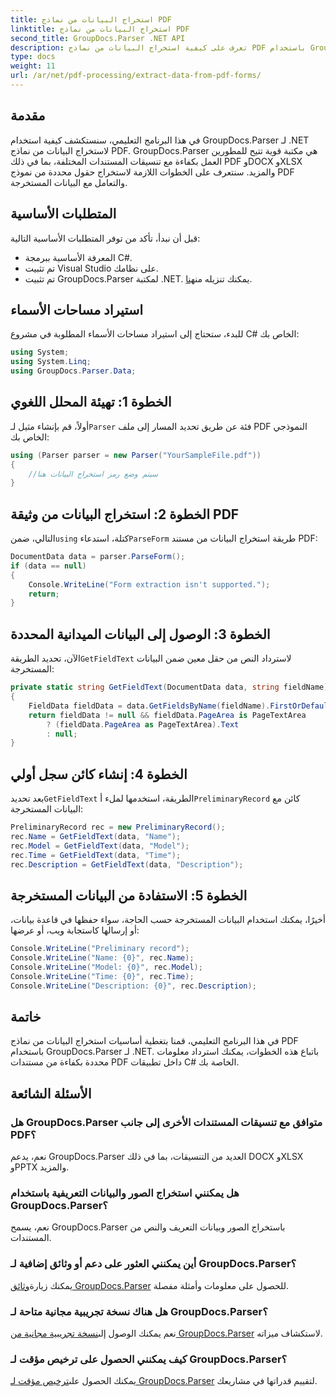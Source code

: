```yaml
---
title: استخراج البيانات من نماذج PDF
linktitle: استخراج البيانات من نماذج PDF
second_title: GroupDocs.Parser .NET API
description: تعرف على كيفية استخراج البيانات من نماذج PDF باستخدام GroupDocs.Parser لـ .NET. دليل خطوة بخطوة مع أمثلة التعليمات البرمجية والأسئلة الشائعة.
type: docs
weight: 11
url: /ar/net/pdf-processing/extract-data-from-pdf-forms/
---
```

## مقدمة
في هذا البرنامج التعليمي، سنستكشف كيفية استخدام GroupDocs.Parser لـ .NET لاستخراج البيانات من نماذج PDF. GroupDocs.Parser هي مكتبة قوية تتيح للمطورين العمل بكفاءة مع تنسيقات المستندات المختلفة، بما في ذلك PDF وDOCX وXLSX والمزيد. سنتعرف على الخطوات اللازمة لاستخراج حقول محددة من نموذج PDF والتعامل مع البيانات المستخرجة.
## المتطلبات الأساسية
قبل أن نبدأ، تأكد من توفر المتطلبات الأساسية التالية:
- المعرفة الأساسية ببرمجة C#.
- تم تثبيت Visual Studio على نظامك.
- تم تثبيت GroupDocs.Parser لمكتبة .NET. يمكنك تنزيله من[هنا](https://releases.groupdocs.com/parser/net/).

## استيراد مساحات الأسماء
للبدء، ستحتاج إلى استيراد مساحات الأسماء المطلوبة في مشروع C# الخاص بك:
```csharp
using System;
using System.Linq;
using GroupDocs.Parser.Data;
```
## الخطوة 1: تهيئة المحلل اللغوي
 أولاً، قم بإنشاء مثيل لـ`Parser` فئة عن طريق تحديد المسار إلى ملف PDF النموذجي الخاص بك:
```csharp
using (Parser parser = new Parser("YourSampleFile.pdf"))
{
    //سيتم وضع رمز استخراج البيانات هنا
}
```
## الخطوة 2: استخراج البيانات من وثيقة PDF
 التالي، ضمن`using` كتلة، استدعاء`ParseForm` طريقة استخراج البيانات من مستند PDF:
```csharp
DocumentData data = parser.ParseForm();
if (data == null)
{
    Console.WriteLine("Form extraction isn't supported.");
    return;
}
```
## الخطوة 3: الوصول إلى البيانات الميدانية المحددة
 الآن، تحديد الطريقة`GetFieldText` لاسترداد النص من حقل معين ضمن البيانات المستخرجة:
```csharp
private static string GetFieldText(DocumentData data, string fieldName)
{
    FieldData fieldData = data.GetFieldsByName(fieldName).FirstOrDefault();
    return fieldData != null && fieldData.PageArea is PageTextArea
        ? (fieldData.PageArea as PageTextArea).Text
        : null;
}
```
## الخطوة 4: إنشاء كائن سجل أولي
 بعد تحديد`GetFieldText` الطريقة، استخدمها لملء أ`PreliminaryRecord` كائن مع البيانات المستخرجة:
```csharp
PreliminaryRecord rec = new PreliminaryRecord();
rec.Name = GetFieldText(data, "Name");
rec.Model = GetFieldText(data, "Model");
rec.Time = GetFieldText(data, "Time");
rec.Description = GetFieldText(data, "Description");
```
## الخطوة 5: الاستفادة من البيانات المستخرجة
أخيرًا، يمكنك استخدام البيانات المستخرجة حسب الحاجة، سواء حفظها في قاعدة بيانات، أو إرسالها كاستجابة ويب، أو عرضها:
```csharp
Console.WriteLine("Preliminary record");
Console.WriteLine("Name: {0}", rec.Name);
Console.WriteLine("Model: {0}", rec.Model);
Console.WriteLine("Time: {0}", rec.Time);
Console.WriteLine("Description: {0}", rec.Description);
```

## خاتمة
في هذا البرنامج التعليمي، قمنا بتغطية أساسيات استخراج البيانات من نماذج PDF باستخدام GroupDocs.Parser لـ .NET. باتباع هذه الخطوات، يمكنك استرداد معلومات محددة بكفاءة من مستندات PDF داخل تطبيقات C# الخاصة بك.

## الأسئلة الشائعة
### هل GroupDocs.Parser متوافق مع تنسيقات المستندات الأخرى إلى جانب PDF؟
نعم، يدعم GroupDocs.Parser العديد من التنسيقات، بما في ذلك DOCX وXLSX وPPTX والمزيد.
### هل يمكنني استخراج الصور والبيانات التعريفية باستخدام GroupDocs.Parser؟
نعم، يسمح GroupDocs.Parser باستخراج الصور وبيانات التعريف والنص من المستندات.
### أين يمكنني العثور على دعم أو وثائق إضافية لـ GroupDocs.Parser؟
 يمكنك زيارة[وثائق GroupDocs.Parser](https://reference.groupdocs.com/parser/net/) للحصول على معلومات وأمثلة مفصلة.
### هل هناك نسخة تجريبية مجانية متاحة لـ GroupDocs.Parser؟
 نعم يمكنك الوصول إلى[نسخة تجريبية مجانية من GroupDocs.Parser](https://releases.groupdocs.com/) لاستكشاف ميزاته.
### كيف يمكنني الحصول على ترخيص مؤقت لـ GroupDocs.Parser؟
 يمكنك الحصول على[ترخيص مؤقت لـ GroupDocs.Parser](https://purchase.groupdocs.com/temporary-license/) لتقييم قدراتها في مشاريعك.